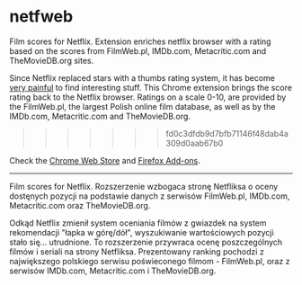 # netfweb
Film scores for Netflix. Extension enriches netflix browser with a rating based on the scores from FilmWeb.pl, IMDb.com, Metacritic.com and TheMovieDB.org sites.

Since Netflix replaced stars with a thumbs rating system, it has become <a href='https://www.forbes.com/sites/insertcoin/2017/06/26/netflixs-thumb-based-ratings-system-is-the-epitome-of-uselessness'>very painful</a> to find interesting stuff. This Chrome extension brings the score rating back to the Netflix browser. Ratings on a scale 0-10, are provided by the FilmWeb.pl, the largest Polish online film database, as well as by the IMDb.com, Metacritic.com and TheMovieDB.org.
>>>>>>> fd0c3dfdb9d7bfb71146f48dab4a309d0aab67b0

Check the <a href="https://chrome.google.com/webstore/detail/film-scores-for-netflix/mpebmkidaokicofipeckbobdecghpcil">Chrome Web Store</a> and <a href="https://addons.mozilla.org/pl/firefox/addon/film-scores-for-netflix/">Firefox Add-ons</a>.

---

Film scores for Netflix. Rozszerzenie wzbogaca stronę Netfliksa o oceny dostęnych pozycji na podstawie danych z serwisów FilmWeb.pl, IMDb.com, Metacritic.com oraz TheMovieDB.org.

Odkąd Netflix zmienił system oceniania filmów z gwiazdek na system rekomendacji "łapka w górę/dół", wyszukiwanie wartościowych pozycji stało się... utrudnione. To rozszerzenie przywraca ocenę poszczególnych filmów i seriali na strony Netfliksa. Prezentowany ranking pochodzi z największego polskiego serwisu poświeconego filmom - FilmWeb.pl, oraz z serwisów IMDb.com, Metacritic.com i TheMovieDB.org.



